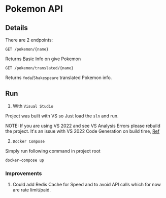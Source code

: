 # Pokemon API

## Details

There are 2 endpoints:

```
GET /pokemon/{name}
```
Returns Basic Info on give Pokemon


```
GET /pokemon/translated/{name}
```

Returns `Yoda`/`Shakespeare` translated Pokemon info.


## Run

1. With `Visual Studio`

Project was built with VS so Just load the `sln` and run.

NOTE: If you are using VS 2022 and see VS Analysis Errors please rebuild the project. It's an issue with VS 2022 Code Generation on build time, [Ref](https://github.com/mcintyre321/OneOf/issues/86)

2. `Docker Compose`

Simply run following command in project root

```bash
docker-compose up
```

### Improvements

1. Could add Redis Cache for Speed and to avoid API calls which for now are rate limit/paid.
